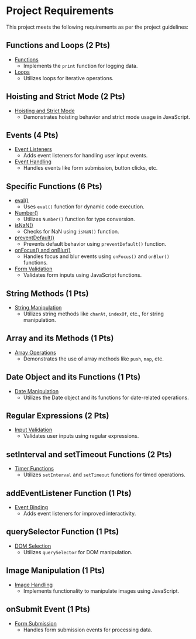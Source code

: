 # Project Requirements

This project meets the following requirements as per the project guidelines:

## Functions and Loops (2 Pts)
- [Functions](/wwwroot/js/MultipleChoiceChallenge.js#L1-L13)
  - Implements the `print` function for logging data.
- [Loops](/wwwroot/js/KeyboardInputChallenge.js#L1-L13)
  - Utilizes loops for iterative operations.

## Hoisting and Strict Mode (2 Pts)
- [Hoisting and Strict Mode](/wwwroot/js/MultipleChoiceChallenge.js#L15-L25)
  - Demonstrates hoisting behavior and strict mode usage in JavaScript.

## Events (4 Pts)
- [Event Listeners](/wwwroot/js/KeyboardInputChallenge.js#L23-L39)
  - Adds event listeners for handling user input events.
- [Event Handling](/wwwroot/js/MultipleChoiceChallenge.js#L77-L115)
  - Handles events like form submission, button clicks, etc.

## Specific Functions (6 Pts)
- [eval()](/wwwroot/js/MultipleChoiceChallenge.js#L46-L54)
  - Uses `eval()` function for dynamic code execution.
- [Number()](/wwwroot/js/MultipleChoiceChallenge.js#L47-L53)
  - Utilizes `Number()` function for type conversion.
- [isNaN()](/wwwroot/js/MultipleChoiceChallenge.js#L48-L50)
  - Checks for NaN using `isNaN()` function.
- [preventDefault()](/wwwroot/js/MultipleChoiceChallenge.js#L125-L135)
  - Prevents default behavior using `preventDefault()` function.
- [onFocus() and onBlur()](/wwwroot/js/MultipleChoiceChallenge.js#L77-L115)
  - Handles focus and blur events using `onFocus()` and `onBlur()` functions.
- [Form Validation](/wwwroot/Views/Account/Settings.cshtml#L46-L86)
  - Validates form inputs using JavaScript functions.

## String Methods (1 Pts)
- [String Manipulation](/wwwroot/js/KeyboardInputChallenge.js#L38-L41)
  - Utilizes string methods like `charAt`, `indexOf`, etc., for string manipulation.

## Array and its Methods (1 Pts)
- [Array Operations](/wwwroot/js/MultipleChoiceChallenge.js#L25-L44)
  - Demonstrates the use of array methods like `push`, `map`, etc.

## Date Object and its Functions (1 Pts)
- [Date Manipulation](/wwwroot/js/MultipleChoiceChallenge.js#L117-L123)
  - Utilizes the Date object and its functions for date-related operations.

## Regular Expressions (2 Pts)
- [Input Validation](/wwwroot/js/KeyboardInputChallenge.js#L7-L15)
  - Validates user inputs using regular expressions.

## setInterval and setTimeout Functions (2 Pts)
- [Timer Functions](/wwwroot/js/KeyboardInputChallenge.js#L42-L74)
  - Utilizes `setInterval` and `setTimeout` functions for timed operations.

## addEventListener Function (1 Pts)
- [Event Binding](/wwwroot/js/KeyboardInputChallenge.js#L25-L39)
  - Adds event listeners for improved interactivity.

## querySelector Function (1 Pts)
- [DOM Selection](/wwwroot/js/KeyboardInputChallenge.js#L17-L21)
  - Utilizes `querySelector` for DOM manipulation.

## Image Manipulation (1 Pts)
- [Image Handling](/wwwroot/js/MultipleChoiceChallenge.js#L137-L153)
  - Implements functionality to manipulate images using JavaScript.

## onSubmit Event (1 Pts)
- [Form Submission](/wwwroot/js/KeyboardInputChallenge.js#L87-L114)
  - Handles form submission events for processing data.
